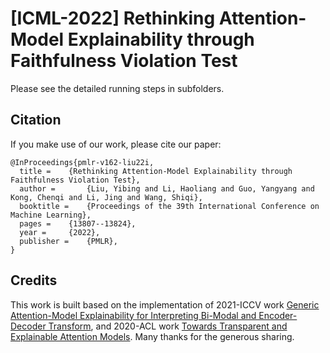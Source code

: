 # [ICML-2022] Rethinking Attention-Model Explainability through Faithfulness Violation Test

Please see the detailed running steps in subfolders.

## Citation
If you make use of our work, please cite our paper:

    @InProceedings{pmlr-v162-liu22i,
      title = 	 {Rethinking Attention-Model Explainability through Faithfulness Violation Test},
      author =       {Liu, Yibing and Li, Haoliang and Guo, Yangyang and Kong, Chenqi and Li, Jing and Wang, Shiqi},
      booktitle = 	 {Proceedings of the 39th International Conference on Machine Learning},
      pages = 	 {13807--13824},
      year = 	 {2022},
      publisher =    {PMLR},
    }


## Credits
This work is built based on the implementation of 2021-ICCV work [Generic Attention-Model Explainability for Interpreting Bi-Modal and Encoder-Decoder Transform](https://github.com/hila-chefer/Transformer-MM-Explainability), and 2020-ACL work [Towards Transparent and Explainable Attention Models](https://github.com/akashkm99/Interpretable-Attention). Many thanks for the generous sharing.
